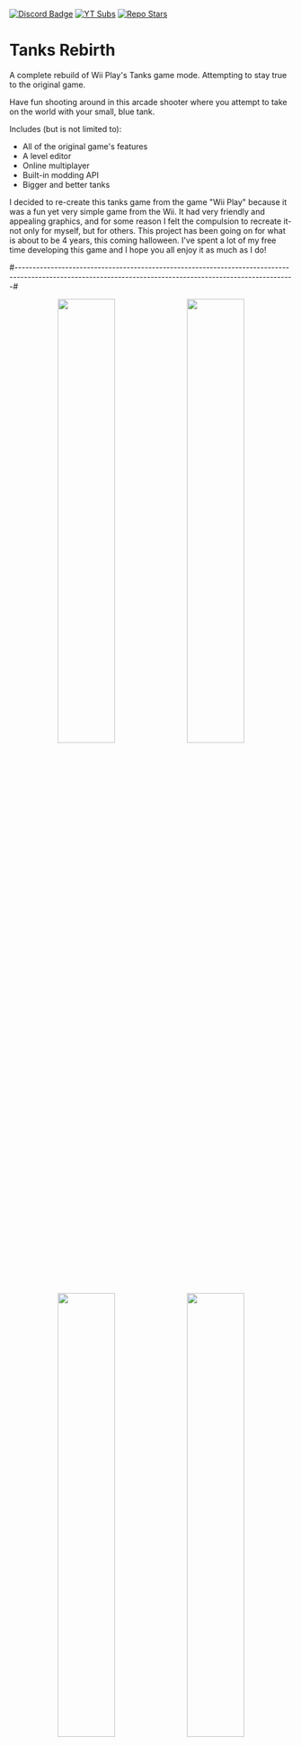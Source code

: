 [Discord Badge]: https://img.shields.io/discord/912503251281272862?color=%237289DA&logo=discord&logoColor=%23FFFFFF
[Discord Link]: https://discord.gg/zkv4jEaJnk
[YT Subs]: https://img.shields.io/youtube/channel/subscribers/UCnz-trf-dF7j8mDVOuoy4Ig
[YT Link]: https://www.youtube.com/@RighteousRyan
[Repo Stars]: https://img.shields.io/github/stars/RighteousRyan1/TanksRebirth
[Repo Link]: https://github.com/RighteousRyan1/TanksRebirth

[![Discord Badge]][Discord Link]
[![YT Subs]][YT Link]
[![Repo Stars]][Repo Link]

# Tanks Rebirth
A complete rebuild of Wii Play's Tanks game mode. Attempting to stay true to the original game.

Have fun shooting around in this arcade shooter where you attempt to take on the world with your small, blue tank.

Includes (but is not limited to):

- All of the original game's features
- A level editor
- Online multiplayer
- Built-in modding API
- Bigger and better tanks

I decided to re-create this tanks game from the game "Wii Play" because it was a fun yet very simple game from the Wii. It had very friendly and appealing graphics, and for some reason
I felt the compulsion to recreate it- not only for myself, but for others. This project has been going on for what is about to be 4 years, this coming halloween. I've spent a lot of my free time developing this game and I hope you all enjoy
it as much as I do!

#-----------------------------------------------------------------------------------------------------------------------------------------------------------#

<p align="center">
  <img src="https://github.com/user-attachments/assets/07aa304e-6cb9-4fc6-945d-b92729719812" width="45%" />
  <img src="https://github.com/user-attachments/assets/11fbe1de-34af-4055-bf9b-0dd85a0fa50f" width="45%" />
</p>

<p align="center">
  <img src="https://github.com/user-attachments/assets/55be0332-eede-4a0f-b82f-b4affbb57f8d" width="45%" />
  <img src="https://github.com/user-attachments/assets/1164a96a-e6e0-4748-8ad3-40692a10271c" width="45%" />
</p>

<p align="center">
  <img src="https://github.com/user-attachments/assets/df487d63-daf7-4c68-afa7-054963266d21" width="45%" />
  <img src="https://github.com/user-attachments/assets/b8d64614-2658-4e63-9681-d2fb171102b6" width="45%" />
</p>

#-----------------------------------------------------------------------------------------------------------------------------------------------------------#

If you wish to keep up with development in real time, consider joining the server at the top of the README.

## Developers

- RighteousRyan - Lead Dev | Programming
- BigKitty1011 - Lead Dev | Graphics Design
- Dottik (SecondNewtonLaw) Dev | Programming

## Code Contributors

- Cuno (on GitHub) for a primitive UI implementation.
- Guthen (on GitHub) for fixing irresolvable font characters.
- 4mbr0s3-2 (on GitHub) for ricochet calculations.
- LolXD87 (on Discord) for finding what was causing painful memory collections.

## Localization Contributors

- RighteousRyan (me) for en_US translations and jp_JA translations.
- LoLXD8783 (on GitHub) for es_ES translations.
- Mirsario (on GitHub) for ru_RU translations.
- TheStachelfisch (on GitHub) for de_DE translations.
- SnowManPimp (on Discord) for fr_FR translations.
- vnaka (on GitHub) for pt_BR translations.
- vsjoqvist (on GitHub) for sv_SV translations.

# Computer Hardware

These values may not be entirely accurate, as I have limited ways to test hardware capability. From what I've tested, here is a good idea.

Storage: 80 MB available space

Sound Card: OpenGL Compatible

Network: Broadband Internet connection

OpenGL Version: 4.6 Core Profile

Graphics: Any OpenGL supported GPU

## Recommendeded

OS: Windows 10 or newer

Processor: 2 Core processor at least 2 GHz

Memory: 1024 MB RAM, 256MB VRAM

## Minimum

OS: Windows 7

Processor: 2 Core processor at least 1 GHz

Memory: 512 MB RAM, 128MB VRAM
